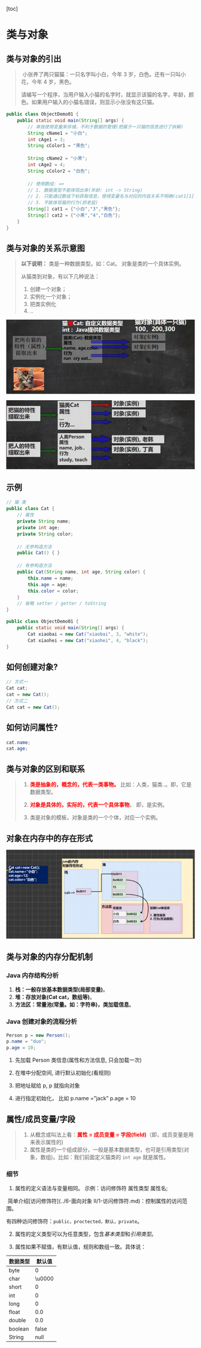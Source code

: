 [toc]

# 类与对象

## 类与对象的引出

> ​	小张养了两只猫猫：一只名字叫小白，今年 3 岁，白色。还有一只叫小花，今年 4 岁，黑色。
>
> ​	请编写一个程序，当用户输入小猫的名字时，就显示该猫的名字，年龄，颜色。如果用户输入的小猫名错误，则显示小张没有这只猫。 

~~~java
public class ObjectDemo01 {
    public static void main(String[] args) {
        // 单独使用变量来存储，不利于数据的管理(把属于一只猫的信息进行了拆解)
        String cName1 = "小白";
        int cAge1 = 3;
        String cColor1 = "黑色";

        String cName2 = "小黑";
        int cAge2 = 4;
        String cColor2 = "白色";

        // 使用数组: =>
        // 1. 数据类型不能体现出来(年龄: int -> String)
        // 2. 只能通过数组下标获取信息，使得变量名与对应的内容关系不明确(cat1[1] -> 3:String)
        // 3. 不能体现猫的行为(抓老鼠)
        String[] cat1 = {"小白","3","黑色"};
        String[] cat2 = {"小黑","4","白色"};
    }
}
~~~

## 类与对象的关系示意图

> **以下说明：**
> 	类是一种数据类型。如：Cat。
> 	对象是类的一个具体实例。
>
> 从猫类到对象，有以下几种说法：
>
> 1. 创建一个对象；
> 2. 实例化一个对象；
> 3. 把类实例化
> 4. ..

![class1](..\img\class1.png)

![class2](..\img\class2.png)

## 示例

~~~java
// 猫 类
public class Cat {
    // 属性
    private String name;
    private int age;
    private String color;

    // 无参构造方法
    public Cat() { }

    // 有参构造方法
    public Cat(String name, int age, String color) {
        this.name = name;
        this.age = age;
        this.color = color;
    }
    // 省略 setter / getter / toString
}
~~~

~~~java
public class ObjectDemo01 {
    public static void main(String[] args) {
        Cat xiaobai = new Cat("xiaobai", 3, "white");
        Cat xiaohei = new Cat("xiaohei", 4, "black");
}
~~~

## 如何创建对象?

~~~java
// 方式一
Cat cat;
cat = new Cat();
// 方式二
Cat cat = new Cat();
~~~

## 如何访问属性?

~~~java
cat.name;
cat.age;
~~~

## 类与对象的区别和联系

> 1) **<span style="color: red">类是抽象的，概念的，代表一类事物。</span>**
>     比如：人类，猫类..。即，它是数据类型。 
>
> 2) **<span style="color: red">对象是具体的，实际的，代表一个具体事物</span>**。
>     即，是实例。 
>
> 3) 类是对象的模板，对象是类的一个个体，对应一个实例。

## 对象在内存中的存在形式

![obj01](..\img\obj01.png)

## 类与对象的内存分配机制

### Java 内存结构分析

1. **栈：一般存放基本数据类型(局部变量)**。
2. **堆：存放对象(Cat cat，数组等)**。
3. **方法区：常量池(常量。如：字符串)，类加载信息**。

### Java 创建对象的流程分析

~~~java
Person p = new Person();
p.name = "duo";
p.age = 10;
~~~

1) 先加载 Person 类信息(属性和方法信息, 只会加载一次) 

2) 在堆中分配空间, 进行默认初始化(看规则) 

3) 把地址赋给 p, p 就指向对象
4) 进行指定初始化， 比如 p.name =”jack” p.age = 10 

## 属性/成员变量/字段

> 1) 从概念或叫法上看：**<span style="color: red">属性 = 成员变量 = 字段(field)</span>**（即，成员变量是用来表示属性的)
> 2) 属性是类的一个组成部分，一般是基本数据类型，也可是引用类型(对象，数组)。比如：我们前面定义猫类的 `int age` 就是属性。 

### 细节

1) 属性的定义语法与变量相同。
    示例：访问修饰符 属性类型 属性名; 

​	简单介绍[访问修饰符](../6-面向对象 II/1-访问修饰符.md)：控制属性的访问范围。

​	有四种访问修饰符：`public，proctected，默认，private`。

2. 属性的定义类型可以为任意类型，包含*基本类型*和*引用类型*。

3. 属性如果不赋值，有默认值，规则和数组一致。具体说：

  | 数据类型 | 默认值 |
   | -------- | ------ |
   | byte     | 0      |
   | char     | \u0000 |
   | short    | 0      |
   | int      | 0      |
   | long     | 0      |
   | float    | 0.0    |
   | double   | 0.0    |
   | boolean  | false  |
   | String   | null   |

  
